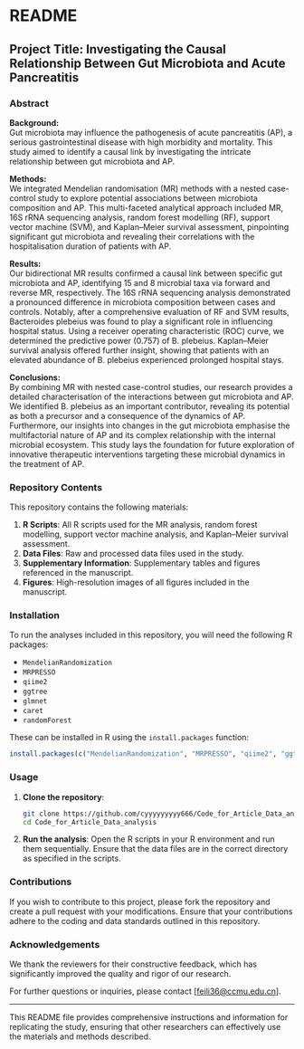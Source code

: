 # README

## Project Title: Investigating the Causal Relationship Between Gut Microbiota and Acute Pancreatitis

### Abstract

**Background:**  
Gut microbiota may influence the pathogenesis of acute pancreatitis (AP), a serious gastrointestinal disease with high morbidity and mortality. This study aimed to identify a causal link by investigating the intricate relationship between gut microbiota and AP.

**Methods:**  
We integrated Mendelian randomisation (MR) methods with a nested case-control study to explore potential associations between microbiota composition and AP. This multi-faceted analytical approach included MR, 16S rRNA sequencing analysis, random forest modelling (RF), support vector machine (SVM), and Kaplan–Meier survival assessment, pinpointing significant gut microbiota and revealing their correlations with the hospitalisation duration of patients with AP.

**Results:**  
Our bidirectional MR results confirmed a causal link between specific gut microbiota and AP, identifying 15 and 8 microbial taxa via forward and reverse MR, respectively. The 16S rRNA sequencing analysis demonstrated a pronounced difference in microbiota composition between cases and controls. Notably, after a comprehensive evaluation of RF and SVM results, Bacteroides plebeius was found to play a significant role in influencing hospital status. Using a receiver operating characteristic (ROC) curve, we determined the predictive power (0.757) of B. plebeius. Kaplan–Meier survival analysis offered further insight, showing that patients with an elevated abundance of B. plebeius experienced prolonged hospital stays.

**Conclusions:**  
By combining MR with nested case-control studies, our research provides a detailed characterisation of the interactions between gut microbiota and AP. We identified B. plebeius as an important contributor, revealing its potential as both a precursor and a consequence of the dynamics of AP. Furthermore, our insights into changes in the gut microbiota emphasise the multifactorial nature of AP and its complex relationship with the internal microbial ecosystem. This study lays the foundation for future exploration of innovative therapeutic interventions targeting these microbial dynamics in the treatment of AP.

### Repository Contents

This repository contains the following materials:

1. **R Scripts**: All R scripts used for the MR analysis, random forest modelling, support vector machine analysis, and Kaplan–Meier survival assessment.
2. **Data Files**: Raw and processed data files used in the study.
3. **Supplementary Information**: Supplementary tables and figures referenced in the manuscript.
4. **Figures**: High-resolution images of all figures included in the manuscript.

### Installation

To run the analyses included in this repository, you will need the following R packages:
- `MendelianRandomization`
- `MRPRESSO`
- `qiime2`
- `ggtree`
- `glmnet`
- `caret`
- `randomForest`

These can be installed in R using the `install.packages` function:

```R
install.packages(c("MendelianRandomization", "MRPRESSO", "qiime2", "ggtree", "glmnet", "caret", "randomForest"))
```

### Usage

1. **Clone the repository**:
   ```sh
   git clone https://github.com/cyyyyyyyyy666/Code_for_Article_Data_analysis
   cd Code_for_Article_Data_analysis

   ```

2. **Run the analysis**:
   Open the R scripts in your R environment and run them sequentially. Ensure that the data files are in the correct directory as specified in the scripts.

### Contributions

If you wish to contribute to this project, please fork the repository and create a pull request with your modifications. Ensure that your contributions adhere to the coding and data standards outlined in this repository.

### Acknowledgements

We thank the reviewers for their constructive feedback, which has significantly improved the quality and rigor of our research.

For further questions or inquiries, please contact [feili36@ccmu.edu.cn].

---

This README file provides comprehensive instructions and information for replicating the study, ensuring that other researchers can effectively use the materials and methods described.
